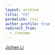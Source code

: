 ```yaml
---
layout: archive
title: "CV"
permalink: /cv/
author_profile: true
redirect_from:
  - /resume
---
```


<p>
<a href="https://github.com/limo923/limo923.github.io/raw/master/files/Jichen_Li_CV.pdf" download="Jichen_Li_CV.pdf" target="_blank">Jichen Li</a>
</p>
